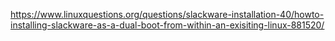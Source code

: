 https://www.linuxquestions.org/questions/slackware-installation-40/howto-installing-slackware-as-a-dual-boot-from-within-an-exisiting-linux-881520/
